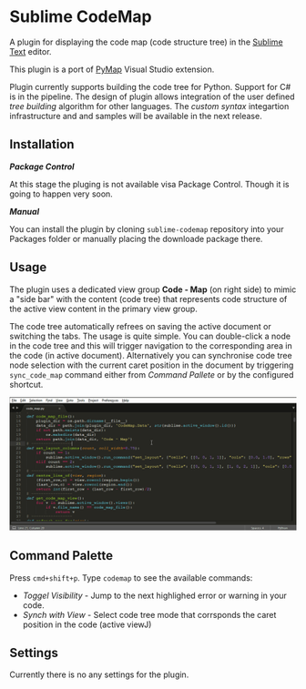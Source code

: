 # Sublime CodeMap

A plugin for displaying the code map (code structure tree) in the [Sublime Text](http://sublimetext.com "Sublime Text") editor.

This plugin is a port of [PyMap](https://marketplace.visualstudio.com/items?itemName=OlegShilo.PyMap) Visual Studio extension. 

Plugin currently supports building the code tree for Python. Support for C# is in the pipeline. The design of plugin allows integration of the user defined _tree building_ algorithm for other languages. The _custom syntax_ integartion infrastructure and and samples will  be available in the next release. 

## Installation

*__Package Control__*

At this stage the pluging is not available visa Package Control. Though it is going to happen very soon.

*__Manual__*

You can install the plugin by cloning `sublime-codemap` repository into your Packages folder or manually placing the downloade package there.

## Usage
The plugin uses a dedicated view group __Code - Map__ (on right side) to mimic a "side bar" with the content (code tree) that represents code structure of the active view content in the primary view group. 

The code tree automatically refrees on saving the active document or switching the tabs. The usage is quite simple. You can double-click a node in the code tree and this will trigger navigation to the corresponding area in the code (in active document). Alternatively you can synchronise code tree node selection with the current caret position in the document by triggering `sync_code_map` command either from _Command Pallete_ or by the configured shortcut.

![](images/demo_1.gif)

## Command Palette

Press `cmd+shift+p`. Type `codemap` to see the available commands:

* *Toggel Visibility* - Jump to the next highlighed error or warning in your code.
* *Synch with View* - Select code tree mode that corrsponds the caret position in the code (active viewJ)

## Settings

Currently there is no any settings for the plugin.
